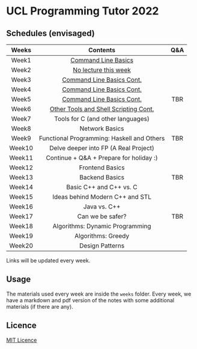 # UCL Programming Tutor 2022

## Schedules (envisaged)

| Weeks | Contents | Q&A |
| :---: | :------: | :-: |
| Week1 | [Command Line Basics](./weeks/week1/note.md) | |
| Week2 | [No lecture this week](./weeks/week2/note.md) | |
| Week3 | [Command Line Basics Cont.](./weeks/week3-5/note.md) | |
| Week4 | [Command Line Basics Cont.](./weeks/week3-5/note.md) | |
| Week5 | [Command Line Basics Cont.](./weeks/week3-5/note.md) | TBR |
| Week6 | [Other Tools and Shell Scripting Cont.](./weeks/week6/note.md) | |
| Week7 | Tools for C (and other languages) | |
| Week8 | Network Basics | |
| Week9 | Functional Programming: Haskell and Others | TBR |
| Week10 | Delve deeper into FP (A Real Project) | |
| Week11 | Continue + Q&A + Prepare for holiday :) | |
| Week12 | Frontend Basics | |
| Week13 | Backend Basics | TBR |
| Week14 | Basic C++ and C++ vs. C | |
| Week15 | Ideas behind Modern C++ and STL | |
| Week16 | Java vs. C++ | |
| Week17 | Can we be safer? | TBR |
| Week18 | Algorithms: Dynamic Programming | |
| Week19 | Algorithms: Greedy | |
| Week20 | Design Patterns | |

Links will be updated every week.

## Usage

The materials used every week are inside the `weeks` folder. Every week, we have a markdown and pdf version of the notes with some additional materials (if there are any).

## Licence

[MIT Licence](./LICENSE)